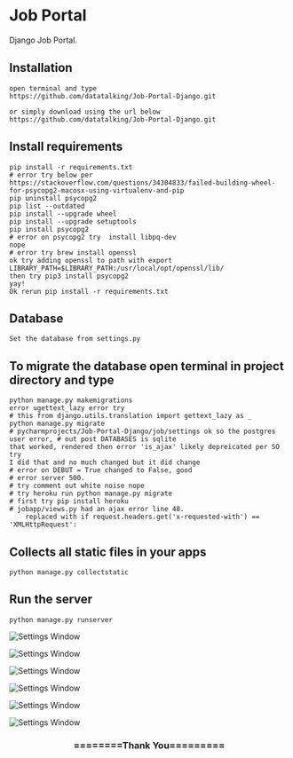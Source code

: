 # Job Portal
Django Job Portal.    


## Installation 

```
open terminal and type
https://github.com/datatalking/Job-Portal-Django.git

or simply download using the url below
https://github.com/datatalking/Job-Portal-Django.git
```

## Install requirements
```
pip install -r requirements.txt
# error try below per https://stackoverflow.com/questions/34304833/failed-building-wheel-for-psycopg2-macosx-using-virtualenv-and-pip
pip uninstall psycopg2
pip list --outdated
pip install --upgrade wheel
pip install --upgrade setuptools
pip install psycopg2
# error on psycopg2 try  install libpq-dev
nope
# error try brew install openssl
ok try adding openssl to path with export LIBRARY_PATH=$LIBRARY_PATH:/usr/local/opt/openssl/lib/
then try pip3 install psycopg2
yay!
Ok rerun pip install -r requirements.txt

```
## Database
```
Set the database from settings.py
```

## To migrate the database open terminal in project directory and type
```
python manage.py makemigrations
error ugettext_lazy error try
# this from django.utils.translation import gettext_lazy as _
python manage.py migrate
# pycharmprojects/Job-Portal-Django/job/settings ok so the postgres user error, # out post DATABASES is sqlite
that worked, rendered then error 'is_ajax' likely depreicated per SO
try
I did that and no much changed but it did change
# error on DEBUT = True changed to False, good
# error server 500.
# try comment out white noise nope
# try heroku run python manage.py migrate
# first try pip install heroku
# jobapp/views.py had an ajax error line 48.
    replaced with if request.headers.get('x-requested-with') == 'XMLHttpRequest': 

```

## Collects all static files in your apps
```
python manage.py collectstatic
```

## Run the server
```
python manage.py runserver
```

![Settings Window](https://raw.github.com/Sany07/Django-Job-Portal/master/screenshots/screencapture-127-0-0-1-8000-2020-05-08-17_03_46.png)

![Settings Window](https://raw.github.com/Sany07/Django-Job-Portal/master/screenshots/screencapture-127-0-0-1-8000-jobs-2020-05-08-17_40_01.png)

![Settings Window](https://raw.github.com/Sany07/Django-Job-Portal/master/screenshots/screencapture-127-0-0-1-8000-job-79-2020-05-08-16_59_55.png)

![Settings Window](https://raw.github.com/Sany07/Django-Job-Portal/master/screenshots/screencapture-127-0-0-1-8000-job-create-2020-05-08-17_00_46.png)

![Settings Window](https://raw.github.com/Sany07/Django-Job-Portal/master/screenshots/screencapture-127-0-0-1-8000-dashboard-2020-05-08-17_01_07.png)

![Settings Window](https://raw.github.com/Sany07/Django-Job-Portal/master/screenshots/screencapture-127-0-0-1-8000-dashboard-employer-job-54-applicants-2020-05-08-17_01_34.png)

<div align="center">
    <h3>========Thank You=========</h3>
</div>

